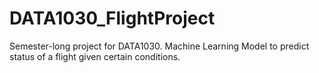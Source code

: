 # DATA1030_FlightProject
Semester-long project for DATA1030. Machine Learning Model to predict status of a flight given certain conditions. 
